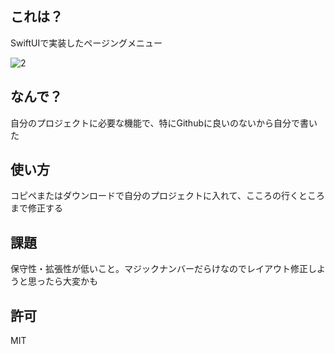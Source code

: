 ## これは？

SwiftUIで実装したページングメニュー

![2](https://user-images.githubusercontent.com/61188273/76767034-49fced00-67dc-11ea-965c-23bcad651e93.gif)

## なんで？

自分のプロジェクトに必要な機能で、特にGithubに良いのないから自分で書いた

## 使い方

コピペまたはダウンロードで自分のプロジェクトに入れて、こころの行くところまで修正する

## 課題

保守性・拡張性が低いこと。マジックナンバーだらけなのでレイアウト修正しようと思ったら大変かも

## 許可

MIT
